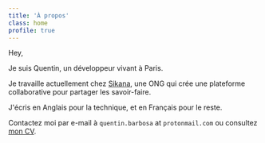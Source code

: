 ```yaml
---
title: 'À propos'
class: home
profile: true
---
```


Hey,

Je suis Quentin, un développeur vivant à Paris.

Je travaille actuellement chez [Sikana](https://www.sikana.tv), une ONG qui crée une plateforme collaborative pour partager les savoir-faire.

J'écris en Anglais pour la technique, et en Français pour le reste.

Contactez moi par e-mail à `quentin.barbosa` at `protonmail.com` ou consultez [mon CV](https://github.com/qbarbosa/resume/raw/master/Quentin_Barbosa_CV_FR.pdf).
